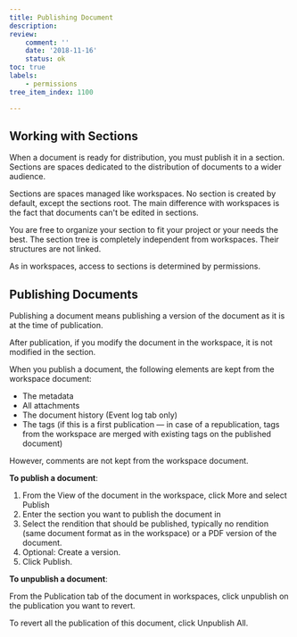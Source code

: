 ```yaml
---
title: Publishing Document
description:
review:
    comment: ''
    date: '2018-11-16'
    status: ok
toc: true
labels:
    - permissions
tree_item_index: 1100

---
```


## Working with Sections

When a document is ready for distribution, you must publish it in a section. Sections are spaces dedicated to the distribution of documents to a wider audience.


Sections are spaces managed like workspaces. No section is created by default, except the sections root. The main difference with workspaces is the fact that documents can't be edited in sections.

You are free to organize your section to fit your project or your needs the best. The section tree is completely independent from workspaces. Their structures are not linked.

As in workspaces, access to sections is determined by permissions.

## Publishing Documents

Publishing a document means publishing a version of the document as it is at the time of publication.

After publication, if you modify the document in the workspace, it is not modified in the section.

When you publish a document, the following elements are kept from the workspace document:

- The metadata
- All attachments
- The document history (Event log tab only)
- The tags (if this is a first publication — in case of a republication, tags from the workspace are merged with existing tags on the published document)

However, comments are not kept from the workspace document.

**To publish a document**:
1. From the View of the document in the workspace, click More and select Publish
1. Enter the section you want to publish the document in
1. Select the rendition that should be published, typically no rendition (same document format as in the workspace) or a PDF version of the document.
1. Optional: Create a version.
1. Click Publish.

**To unpublish a document**:

From the Publication tab of the document in workspaces, click unpublish on  the publication you want to revert.

To revert all the publication of this document, click Unpublish All.
